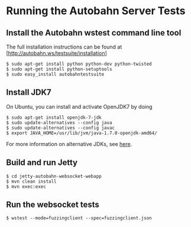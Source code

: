 Running the Autobahn Server Tests
=================================

Install the Autobahn wstest command line tool
---------------------------------------------

The full installation instructions can be found at [http://autobahn.ws/testsuite/installation]

    $ sudo apt-get install python python-dev python-twisted
    $ sudo apt-get install python-setuptools
    $ sudo easy_install autobahntestsuite


Install JDK7
------------

On Ubuntu, you can install and activate OpenJDK7 by doing

    $ sudo apt-get install openjdk-7-jdk
    $ sudo update-alternatives --config java
    $ sudo update-alternatives --config javac
    $ export JAVA_HOME=/usr/lib/jvm/java-1.7.0-openjdk-amd64/

For more information on alternative JDKs, see [here](https://help.ubuntu.com/community/Java).


Build and run Jetty
-------------------

    $ cd jetty-autobahn-websocket-webapp
    $ mvn clean install
    $ mvn exec:exec


Run the websocket tests
-----------------------

    $ wstest --mode=fuzzingclient --spec=fuzzingclient.json
